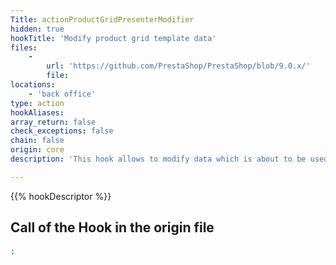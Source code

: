 ```yaml
---
Title: actionProductGridPresenterModifier
hidden: true
hookTitle: 'Modify product grid template data'
files:
    -
        url: 'https://github.com/PrestaShop/PrestaShop/blob/9.0.x/'
        file: 
locations:
    - 'back office'
type: action
hookAliases: 
array_return: false
check_exceptions: false
chain: false
origin: core
description: 'This hook allows to modify data which is about to be used in template for product grid'

---
```


{{% hookDescriptor %}}

## Call of the Hook in the origin file

```php
;
```
